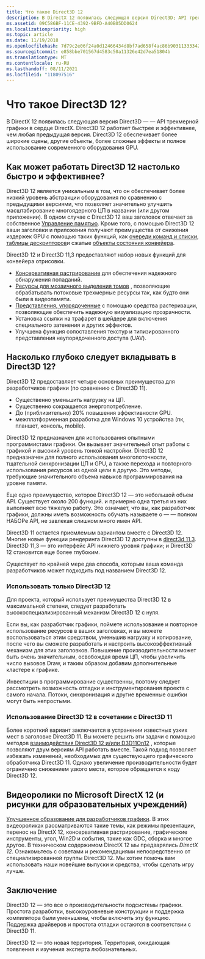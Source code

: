 ```yaml
---
title: Что такое Direct3D 12
description: В DirectX 12 появилась следующая версия Direct3D; API трехмерной графики в сердце DirectX.
ms.assetid: 09C586BF-11CE-4392-9BFD-A40B05DD0624
ms.localizationpriority: high
ms.topic: article
ms.date: 11/19/2018
ms.openlocfilehash: 7d79c2e06f24a0d12466434d8bf7ad658f4ac86b90311333342418feb088c59f
ms.sourcegitcommit: e858bbe701567d4583c50a11326e42d7ea51804b
ms.translationtype: MT
ms.contentlocale: ru-RU
ms.lasthandoff: 08/11/2021
ms.locfileid: "118097516"
---
```

# <a name="what-is-direct3d-12"></a>Что такое Direct3D 12?

В DirectX 12 появилась следующая версия Direct3D &mdash; — API трехмерной графики в сердце DirectX. Direct3D 12 работает быстрее и эффективнее, чем любая предыдущая версия. Direct3D 12 обеспечивает более широкие сцены, другие объекты, более сложные эффекты и полное использование современного оборудования GPU.

## <a name="how-can-direct3d-12-be-so-much-faster-and-more-efficient"></a>Как может работать Direct3D 12 настолько быстро и эффективнее?

Direct3D 12 является уникальным в том, что он обеспечивает более низкий уровень абстракции оборудования по сравнению с предыдущими версиями, что позволяет значительно улучшить масштабирование многоядерного ЦП в названии (или другом приложении). В одном случае с Direct3D 12 ваш заголовок отвечает за собственное [Управление памятью](memory-management.md). Кроме того, с помощью Direct3D 12 ваши заголовки и приложения получают преимущества от снижения издержек GPU с помощью таких функций, как [очереди команд и списки](command-queues-and-command-lists.md), [таблицы дескрипторов](descriptor-tables.md)и сжатые [объекты состояния конвейера](managing-graphics-pipeline-state-in-direct3d-12.md).

Direct3D 12 и Direct3D 11,3 предоставляют набор новых функций для конвейера отрисовки.

- [Консервативная растрирование](../direct3d11/conservative-rasterization.md) для обеспечения надежного обнаружения попаданий.
- [Ресурсы для мозаичного выделения томов](../direct3d11/volume-tiled-resources.md) , позволяющие обрабатывать потоковые трехмерные ресурсы так, как будто они были в видеопамяти.
- [Представления, упорядоченные](../direct3d11/rasterizer-order-views.md) с помощью средства растеризации, позволяющие обеспечить надежную визуализацию прозрачности.
- Установка ссылки на трафарет в шейдере для включения специального затенения и других эффектов.
- Улучшена функция сопоставления текстур и типизированного представления неупорядоченного доступа (UAV).

## <a name="how-deeply-should-i-invest-in-direct3d-12"></a>Насколько глубоко следует вкладывать в Direct3D 12?

Direct3D 12 предоставляет четыре основных преимущества для разработчиков графики (по сравнению с Direct3D 11).

- Существенно уменьшить нагрузку на ЦП.
- Существенно сокращается энергопотребление.
- До (приблизительно) 20% повышения эффективности GPU.
- межплатформенная разработка для Windows 10 устройства (пк, планшет, консоль, mobile).

Direct3D 12 предназначен для использования опытными программистами графики. Он вызывает значительный опыт работы с графикой и высокий уровень тонкой настройки. Direct3D 12 предназначен для полного использования многопоточности, тщательной синхронизации ЦП и GPU, а также перехода и повторного использования ресурсов из одной цели в другую. Это методы, требующие значительного объема навыков программирования на уровне памяти.

Еще одно преимущество, которое Direct3D 12 — это небольшой объем API. Существует около 200 функций. и примерно одна третья из них выполняет всю тяжелую работу. Это означает, что вы, как разработчик графики, должны иметь возможность обучать называете о &mdash; &mdash; полном НАБОРе API, не завлекая слишком много имен API.

Direct3D 11 остается приемлемым вариантом вместе с Direct3D 12. Многие новые функции рендеринга Direct3D 12 доступны в [direct3d 11,3](../direct3d11/direct3d-11-3-features.md). Direct3D 11,3 — это интерфейс API нижнего уровня графики; и Direct3D 12 становится еще более глубоким.

Существует по крайней мере два способа, которым ваша команда разработчиков может подходить под названием Direct3D 12.

### <a name="use-direct3d-12-exclusively"></a>Использовать только Direct3D 12

Для проекта, который использует преимущества Direct3D 12 в максимальной степени, следует разработать высокоспециализированный механизм Direct3D 12 с нуля.

Если вы, как разработчик графики, поймете использование и повторное использование ресурсов в ваших заголовках, и вы можете воспользоваться этим средством, уменьшив нагрузку и копирование, после чего вы сможете разработать и настроить высокоэффективный механизм для этих заголовков. Повышение производительности может быть очень значительным, освобождая время ЦП, чтобы увеличить число вызовов Draw, и таким образом добавим дополнительные кластере к графике.

Инвестиции в программирование существенны, поэтому следует рассмотреть возможность отладки и инструментирования проекта с самого начала. Потоки, синхронизация и другие временные ошибки могут быть непростыми.

### <a name="use-direct3d-12-in-concert-with-direct3d-11"></a>Использование Direct3D 12 в сочетании с Direct3D 11

Более короткий вариант заключается в устранении известных узких мест в заголовке Direct3D 11. Вы можете решить эти задачи с помощью методов [взаимодействия Direct3D 12 и/или D3D11On12](direct3d-12-interop.md) , которые позволяют двум версиям API работать вместе. Такой подход позволяет избежать изменений, необходимых для существующего графического обработчика Direct3D 11. Однако увеличение производительности будет ограничено снижением узкого места, которое обращается к коду Direct3D 12.

## <a name="microsoft-directx-12-and-graphics-education-videos"></a>Видеоролики по Microsoft DirectX 12 (и рисунки для образовательных учреждений)

[Улучшенное образование для разработчиков графики](https://www.youtube.com/channel/UCiaX2B8XiXR70jaN7NK-FpA). В этих видеороликах рассматриваются такие темы, как режимы презентации, перенос на DirectX 12, консервативная растрирование, графические инструменты, угол, Win2D и события, такие как GDC, сборка и многое другое. В техническом содержимом DirectX 12 мы предварялись *DirectX 12*. Ознакомьтесь с советами и рекомендациями непосредственно от специализированной группы Direct3D 12. Мы хотим помочь вам использовать наши новейшие выпуски и средства, чтобы сделать игру лучше.

## <a name="conclusion"></a>Заключение

Direct3D 12 — это все о производительности подсистемы графики. Простота разработки, высокоуровневые конструкции и поддержка компилятора были уменьшены, чтобы включить эту функцию. Поддержка драйверов и простота отладки остаются в соответствии с Direct3D 11.

Direct3D 12 — это новая территория. Территория, ожидающая появления и изучения эксперта любознательных.
